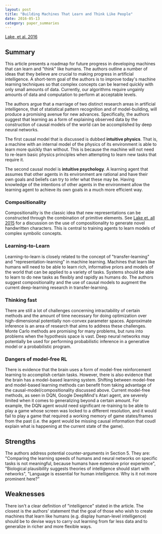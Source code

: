 ```yaml
---
layout: post
title: "Building Machines That Learn and Think Like People"
date: 2016-05-13
category: paper_summaries
---
```

[Lake, et al. 2016](http://arxiv.org/pdf/1604.00289v2.pdf)

## Summary ##

This article presents a roadmap for future progress in developing machines that can learn and "think" like humans. The authors outline a number of ideas that they believe are crucial to making progress in artificial intelligence. A short-term goal of the authors is to improve today's machine learning techniques so that complex concepts can be learned quickly with only small amounts of data. Currently, our algorithms require ungainly amounts of data and computation to perform at acceptable levels. 

The authors argue that a marriage of two distinct research areas in artificial intelligence, that of statistical pattern recognition and of model-building, will produce a promising avenue for new advances. Specifically, the authors suggest that learning as a form of explaining observed data by the construction of causal models of the world can be accomplished by deep neural networks.

The first causal model that is discussed is dubbed <b>intuitive physics</b>. That is, a machine with an internal model of the physics of its environment is able to learn more quickly than without. This is because the machine will not need to re-learn basic physics principles when attempting to learn new tasks that require it. 

The second causal model is <b>intuitive psychology</b>. A learning agent that assumes that other agents in its environment are rational and have their own goals and beliefs can try to infer what these may be. Having knowledge of the intentions of other agents in the environment allow the learning agent to achieve its own goals in a much more efficient way.  

### Compositionality

Compositionality is the classic idea that new representations can be constructed through the combination of primitive elements. See [Lake et. all 2015](http://web.mit.edu/cocosci/Papers/Science-2015-Lake-1332-8.pdf) for a discussion on the use of compositionality to generate novel handwritten characters. This is central to training agents to learn models of complex symbolic concepts. 

### Learning-to-Learn

Learning-to-learn is closely related to the concept of "transfer-learning" and "representation-learning" in machine learning. Machines that learn like humans will need to be able to learn rich, informative priors and models of the world that can be applied to a variety of tasks. Systems should be able to learn to do new tasks as flexibly and rapidly as humans do. The authors suggest compositionality and the use of causal models to augment the current deep-learning research in transfer-learning.

### Thinking fast

There are still a lot of challenges concerning intractability of certain methods and the amount of time necessary for doing optimization over high-dimensional potentially non-convex parameter spaces. Approximate inference is an area of research that aims to address these challenges. Monte Carlo methods are promising for many problems, but runs into problems when the hypothesis space is vast. Deep neural networks may potentially be used for performing probabilistic inference in a generative model or a probabilistic program. 

### Dangers of model-free RL

There is evidence that the brain uses a form of model-free reinforcement learning to accomplish certain tasks. However, there is also evidence that the brain has a model-based learning system. Shifting between model-free and model-based learning methods can benefit from taking advantage of the causal-model/compositionality discussed above. Current model-free methods, as seen in DQN, Google DeepMind's Atari agent, are severely limited when it comes to generalizing beyond a certain amount. For example, the DQN agent would need significant re-training to be able to play a game whose screen was locked to a different resolution, and it would fail to play a game that required a working memory of game states/frames from the past (i.e. the agent would be missing causal information that coudl explain what is happening at the current state of the game).

## Strengths

The authors address potential counter-arguments in Section 5. They are: "Comparing the learning speeds of humans and neural networks on specific tasks is not meaningful, because humans have extensive prior experience", "Biological plausibility suggests theories of intelligence should start with networks", "Language is essential for human intelligence. Why is it not more prominent here?"

## Weaknesses

There isn't a clear definition of "intelligence" stated in the article. The closest is the authors' statement that the goal of those who wish to create machines that learn like humans (e.g. display human-level intelligence) should be to devise ways to carry out learning from far less data and to generalize in richer and more flexible ways.

